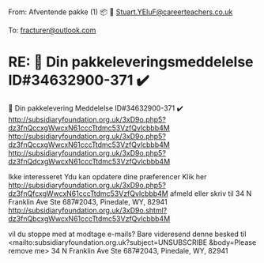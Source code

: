 From: Afventende pakke (1) 📦 🚚 <Stuart.YEIuF@careerteachers.co.uk>

To: fracturer@outlook.com

# RE: 🚚 Din pakkeleveringsmeddelelse ID#34632900-371 ✔️
🚚 Din pakkelevering Meddelelse ID#34632900-371 ✔️ <http://subsidiaryfoundation.org.uk/3xD9o.php5?dz3fnQccxgWwcxN61cccTtdmc53VzfQvlcbbb4M> 	
  <http://subsidiaryfoundation.org.uk/3xD9o.php5?dz3fnQccxgWwcxN61cccTtdmc53VzfQvlcbbb4M> 	
  <http://subsidiaryfoundation.org.uk/3xD9o.php5?dz3fnQdcxgWwcxN61cccTtdmc53VzfQvlcbbb4M> 	

Ikke interesseret 
Ydu kan opdatere dine præferencer Klik her <http://subsidiaryfoundation.org.uk/3xD9o.php5?dz3fnQfcxgWwcxN61cccTtdmc53VzfQvlcbbb4M> 
afmeld eller skriv til 34 N Franklin Ave Ste 687#2043, Pinedale, WY, 82941 	
 <http://subsidiaryfoundation.org.uk/3xD9o.shtml?dz3fnQbcxgWwcxN61cccTtdmc53VzfQvlcbbb4M>  	


vil du stoppe med at modtage e-mails? Bare videresend denne besked til <mailto:subsidiaryfoundation.org.uk?subject=UNSUBSCRIBE &body=Please remove me> 
34 N Franklin Ave Ste 687#2043, Pinedale, WY, 82941

